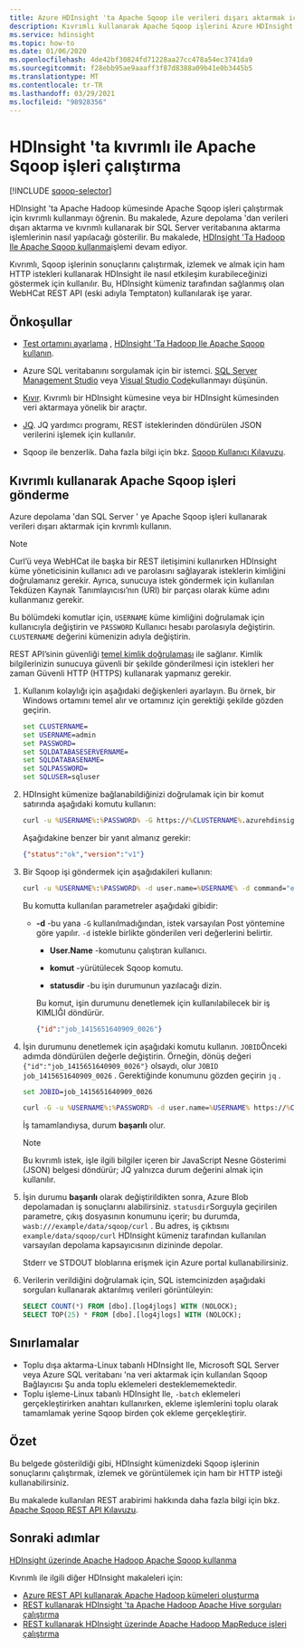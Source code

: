 ```yaml
---
title: Azure HDInsight 'ta Apache Sqoop ile verileri dışarı aktarmak için kıvrımlı kullanma
description: Kıvrımlı kullanarak Apache Sqoop işlerini Azure HDInsight 'a uzaktan göndermeyi öğrenin.
ms.service: hdinsight
ms.topic: how-to
ms.date: 01/06/2020
ms.openlocfilehash: 4de42bf30824fd71228aa27cc478a54ec3741da9
ms.sourcegitcommit: f28ebb95ae9aaaff3f87d8388a09b41e0b3445b5
ms.translationtype: MT
ms.contentlocale: tr-TR
ms.lasthandoff: 03/29/2021
ms.locfileid: "98928356"
---
```

# <a name="run-apache-sqoop-jobs-in-hdinsight-with-curl"></a>HDInsight 'ta kıvrımlı ile Apache Sqoop işleri çalıştırma

[!INCLUDE [sqoop-selector](../../../includes/hdinsight-selector-use-sqoop.md)]

HDInsight 'ta Apache Hadoop kümesinde Apache Sqoop işleri çalıştırmak için kıvrımlı kullanmayı öğrenin. Bu makalede, Azure depolama 'dan verileri dışarı aktarma ve kıvrımlı kullanarak bir SQL Server veritabanına aktarma işlemlerinin nasıl yapılacağı gösterilir. Bu makalede, [HDInsight 'Ta Hadoop Ile Apache Sqoop kullanma](./hdinsight-use-sqoop.md)işlemi devam ediyor.

Kıvrımlı, Sqoop işlerinin sonuçlarını çalıştırmak, izlemek ve almak için ham HTTP istekleri kullanarak HDInsight ile nasıl etkileşim kurabileceğinizi göstermek için kullanılır. Bu, HDInsight kümeniz tarafından sağlanmış olan WebHCat REST API (eski adıyla Temptaton) kullanılarak işe yarar.

## <a name="prerequisites"></a>Önkoşullar

* [Test ortamını ayarlama](./hdinsight-use-sqoop.md#create-cluster-and-sql-database) , [HDInsight 'Ta Hadoop Ile Apache Sqoop kullanın](./hdinsight-use-sqoop.md).

* Azure SQL veritabanını sorgulamak için bir istemci. [SQL Server Management Studio](../../azure-sql/database/connect-query-ssms.md) veya [Visual Studio Code](../../azure-sql/database/connect-query-vscode.md)kullanmayı düşünün.

* [Kıvır](https://curl.haxx.se/). Kıvrımlı bir HDInsight kümesine veya bir HDInsight kümesinden veri aktarmaya yönelik bir araçtır.

* [JQ](https://stedolan.github.io/jq/). JQ yardımcı programı, REST isteklerinden döndürülen JSON verilerini işlemek için kullanılır.

* Sqoop ile benzerlik. Daha fazla bilgi için bkz. [Sqoop Kullanıcı Kılavuzu](https://sqoop.apache.org/docs/1.4.7/SqoopUserGuide.html).

## <a name="submit-apache-sqoop-jobs-by-using-curl"></a>Kıvrımlı kullanarak Apache Sqoop işleri gönderme

Azure depolama 'dan SQL Server ' ye Apache Sqoop işleri kullanarak verileri dışarı aktarmak için kıvrımlı kullanın.

> [!NOTE]  
> Curl’ü veya WebHCat ile başka bir REST iletişimini kullanırken HDInsight küme yöneticisinin kullanıcı adı ve parolasını sağlayarak isteklerin kimliğini doğrulamanız gerekir. Ayrıca, sunucuya istek göndermek için kullanılan Tekdüzen Kaynak Tanımlayıcısı’nın (URI) bir parçası olarak küme adını kullanmanız gerekir.

Bu bölümdeki komutlar için, `USERNAME` küme kimliğini doğrulamak için kullanıcıyla değiştirin ve `PASSWORD` Kullanıcı hesabı parolasıyla değiştirin. `CLUSTERNAME` değerini kümenizin adıyla değiştirin.

REST API’sinin güvenliği [temel kimlik doğrulaması](https://en.wikipedia.org/wiki/Basic_access_authentication) ile sağlanır. Kimlik bilgilerinizin sunucuya güvenli bir şekilde gönderilmesi için istekleri her zaman Güvenli HTTP (HTTPS) kullanarak yapmanız gerekir.

1. Kullanım kolaylığı için aşağıdaki değişkenleri ayarlayın. Bu örnek, bir Windows ortamını temel alır ve ortamınız için gerektiği şekilde gözden geçirin.

    ```cmd
    set CLUSTERNAME=
    set USERNAME=admin
    set PASSWORD=
    set SQLDATABASESERVERNAME=
    set SQLDATABASENAME=
    set SQLPASSWORD=
    set SQLUSER=sqluser
    ```

1. HDInsight kümenize bağlanabildiğinizi doğrulamak için bir komut satırında aşağıdaki komutu kullanın:

    ```cmd
    curl -u %USERNAME%:%PASSWORD% -G https://%CLUSTERNAME%.azurehdinsight.net/templeton/v1/status
    ```

    Aşağıdakine benzer bir yanıt almanız gerekir:

    ```json
    {"status":"ok","version":"v1"}
    ```

1. Bir Sqoop işi göndermek için aşağıdakileri kullanın:

    ```cmd
    curl -u %USERNAME%:%PASSWORD% -d user.name=%USERNAME% -d command="export --connect jdbc:sqlserver://%SQLDATABASESERVERNAME%.database.windows.net;user=%SQLUSER%@%SQLDATABASESERVERNAME%;password=%PASSWORD%;database=%SQLDATABASENAME% --table log4jlogs --export-dir /example/data/sample.log --input-fields-terminated-by \0x20 -m 1" -d statusdir="wasb:///example/data/sqoop/curl" https://%CLUSTERNAME%.azurehdinsight.net/templeton/v1/sqoop
    ```

    Bu komutta kullanılan parametreler aşağıdaki gibidir:

   * **-d** -bu yana `-G` kullanılmadığından, istek varsayılan Post yöntemine göre yapılır. `-d` istekle birlikte gönderilen veri değerlerini belirtir.

       * **User.Name** -komutunu çalıştıran kullanıcı.

       * **komut** -yürütülecek Sqoop komutu.

       * **statusdir** -bu işin durumunun yazılacağı dizin.

     Bu komut, işin durumunu denetlemek için kullanılabilecek bir iş KIMLIĞI döndürür.

       ```json
       {"id":"job_1415651640909_0026"}
       ```

1. İşin durumunu denetlemek için aşağıdaki komutu kullanın. `JOBID`Önceki adımda döndürülen değerle değiştirin. Örneğin, dönüş değeri `{"id":"job_1415651640909_0026"}` olsaydı, olur `JOBID` `job_1415651640909_0026` . Gerektiğinde konumunu gözden geçirin `jq` .

    ```cmd
    set JOBID=job_1415651640909_0026

    curl -G -u %USERNAME%:%PASSWORD% -d user.name=%USERNAME% https://%CLUSTERNAME%.azurehdinsight.net/templeton/v1/jobs/%JOBID% | C:\HDI\jq-win64.exe .status.state
    ```

    İş tamamlandıysa, durum **başarılı** olur.

   > [!NOTE]  
   > Bu kıvrımlı istek, işle ilgili bilgiler içeren bir JavaScript Nesne Gösterimi (JSON) belgesi döndürür; JQ yalnızca durum değerini almak için kullanılır.

1. İşin durumu **başarılı** olarak değiştirildikten sonra, Azure Blob depolamadan iş sonuçlarını alabilirsiniz. `statusdir`Sorguyla geçirilen parametre, çıkış dosyasının konumunu içerir; bu durumda, `wasb:///example/data/sqoop/curl` . Bu adres, iş çıktısını `example/data/sqoop/curl` HDInsight kümeniz tarafından kullanılan varsayılan depolama kapsayıcısının dizininde depolar.

    Stderr ve STDOUT bloblarına erişmek için Azure portal kullanabilirsiniz.

1. Verilerin verildiğini doğrulamak için, SQL istemcinizden aşağıdaki sorguları kullanarak aktarılmış verileri görüntüleyin:

    ```sql
    SELECT COUNT(*) FROM [dbo].[log4jlogs] WITH (NOLOCK);
    SELECT TOP(25) * FROM [dbo].[log4jlogs] WITH (NOLOCK);
    ```

## <a name="limitations"></a>Sınırlamalar

* Toplu dışa aktarma-Linux tabanlı HDInsight Ile, Microsoft SQL Server veya Azure SQL veritabanı 'na veri aktarmak için kullanılan Sqoop Bağlayıcısı Şu anda toplu eklemeleri desteklememektedir.
* Toplu işleme-Linux tabanlı HDInsight Ile, `-batch` eklemeleri gerçekleştirirken anahtarı kullanırken, ekleme işlemlerini toplu olarak tamamlamak yerine Sqoop birden çok ekleme gerçekleştirir.

## <a name="summary"></a>Özet

Bu belgede gösterildiği gibi, HDInsight kümenizdeki Sqoop işlerinin sonuçlarını çalıştırmak, izlemek ve görüntülemek için ham bir HTTP isteği kullanabilirsiniz.

Bu makalede kullanılan REST arabirimi hakkında daha fazla bilgi için bkz. <a href="https://sqoop.apache.org/docs/1.99.3/RESTAPI.html" target="_blank">Apache Sqoop REST API Kılavuzu</a>.

## <a name="next-steps"></a>Sonraki adımlar

[HDInsight üzerinde Apache Hadoop Apache Sqoop kullanma](hdinsight-use-sqoop.md)

Kıvrımlı ile ilgili diğer HDInsight makaleleri için:

* [Azure REST API kullanarak Apache Hadoop kümeleri oluşturma](../hdinsight-hadoop-create-linux-clusters-curl-rest.md)
* [REST kullanarak HDInsight 'ta Apache Hadoop Apache Hive sorguları çalıştırma](apache-hadoop-use-hive-curl.md)
* [REST kullanarak HDInsight üzerinde Apache Hadoop MapReduce işleri çalıştırma](apache-hadoop-use-mapreduce-curl.md)
